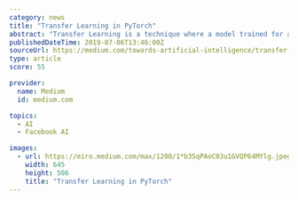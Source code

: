 ```yaml
---
category: news
title: "Transfer Learning in PyTorch"
abstract: "Transfer Learning is a technique where a model trained for a certain task is used for another similar task. In deep learning, there are two major transfer learning approaches. Like Fine-tuning a pre-trained model is loaded then we will freeze the weights ..."
publishedDateTime: 2019-07-06T13:46:00Z
sourceUrl: https://medium.com/towards-artificial-intelligence/transfer-learning-in-pytorch-f7736598b1ed
type: article
score: 55

provider:
  name: Medium
  id: medium.com

topics:
  - AI
  - Facebook AI

images:
  - url: https://miro.medium.com/max/1200/1*b35qPAoC03u1GVQP64MYlg.jpeg
    width: 645
    height: 506
    title: "Transfer Learning in PyTorch"
---
```

